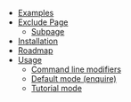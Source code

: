   * [Examples](./Examples)
  * [Exclude Page](./Exclude-Page)
    * [Subpage](./Exclude-Page%3A-Subpage)
  * [Installation](./Installation)
  * [Roadmap](./Roadmap)
  * [Usage](./Usage)
    * [Command line modifiers](./Usage%3A-Command-line-modifiers)
    * [Default mode (enquire)](./Usage%3A-Default-mode-(enquire))
    * [Tutorial mode](./Usage%3A-Tutorial-mode)


[//]: # (generated by https://www.npmjs.com/package/github-wiki-sidebar)
